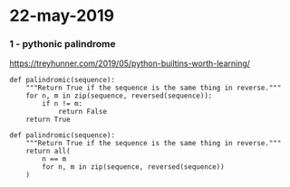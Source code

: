 # 22-may-2019

### 1 - pythonic palindrome

https://treyhunner.com/2019/05/python-builtins-worth-learning/

```
def palindromic(sequence):
    """Return True if the sequence is the same thing in reverse."""
    for n, m in zip(sequence, reversed(sequence)):
        if n != m:
            return False
    return True
```

```
def palindromic(sequence):
    """Return True if the sequence is the same thing in reverse."""
    return all(
        n == m
        for n, m in zip(sequence, reversed(sequence))
    )
```
